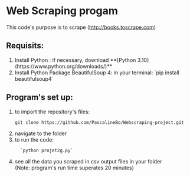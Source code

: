 # Web Scraping progam
This code's purpose is to scrape (http://books.toscrape.com)

## Requisits: 
<ol>
  <li> Install Python : if necessary, download **[Python 3.10](https://www.python.org/downloads/)** </li>
  <li> Install Python Package BeautifulSoup 4: in your terminal:
    `pip install beautifulsoup4`  </li>
  </ol>

## Program's set up:
  <ol>
  <li> to import the repository's files:

`git clone https://github.com/PascalineBo/Webscraping-project.git`</li>
  
  <li> navigate to the folder</li>
  <li> to run the code:  </li>
  
      `python projet2g.py`

  <li>see all the data you scraped in csv output files in your folder </li>
(Note: program's run time superates 20 minutes) 
  </ol>
